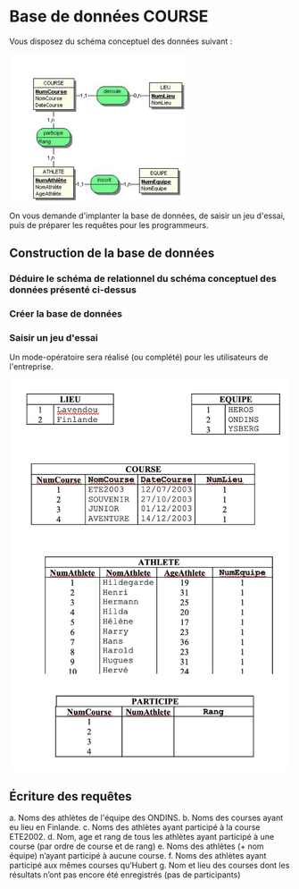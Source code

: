 # Base de données COURSE

Vous disposez du schéma conceptuel des données suivant :

![2464e6f541765f3372742d5f0f535490.png](../../../_resources/2464e6f541765f3372742d5f0f535490.png)

On vous demande d'implanter la base de données, de saisir un jeu d'essai, puis de préparer les requêtes pour les programmeurs.

## Construction de la base de données

### Déduire le schéma de relationnel du schéma conceptuel des données présenté ci-dessus

### Créer la base de données 

### Saisir un jeu d'essai
Un mode-opératoire sera réalisé (ou complété) pour les utilisateurs de l'entreprise.

![60a685be8d35bff5f2d090aa6e8aa192.png](../../../_resources/60a685be8d35bff5f2d090aa6e8aa192.png)



## Écriture des requêtes

a.	Noms des athlètes de l'équipe des ONDINS.
b.	Noms des courses ayant eu lieu en Finlande.
c.	Noms des athlètes ayant participé à la course ETE2002.
d.	Nom, age et rang de tous les athlètes ayant participé à une course (par ordre de course et de rang)
e.	Noms des athlètes (+ nom équipe) n’ayant participé à aucune course.
f.	Noms des athlètes ayant participé aux mêmes courses qu’Hubert
g.	Nom et lieu des courses dont les résultats n’ont pas encore été enregistrés (pas de participants)




